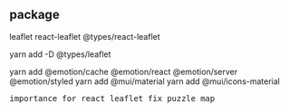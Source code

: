 ## package

 leaflet react-leaflet @types/react-leaflet


yarn add -D @types/leaflet

yarn add @emotion/cache @emotion/react @emotion/server @emotion/styled
yarn add @mui/material
yarn add @mui/icons-material

<pre>
importance for react leaflet fix puzzle map

<link rel="stylesheet" href="https://unpkg.com/leaflet@1.7.1/dist/leaflet.css"
						integrity="sha512-xodZBNTC5n17Xt2atTPuE1HxjVMSvLVW9ocqUKLsCC5CXdbqCmblAshOMAS6/keqq/sMZMZ19scR4PsZChSR7A=="
						crossOrigin="" />

						</pre>